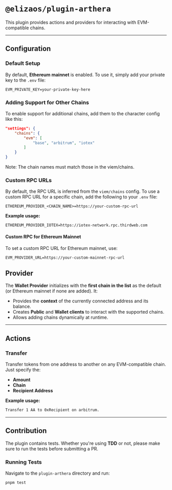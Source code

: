 # `@elizaos/plugin-arthera`

This plugin provides actions and providers for interacting with EVM-compatible chains.

---

## Configuration

### Default Setup

By default, **Ethereum mainnet** is enabled. To use it, simply add your private key to the `.env` file:

```env
EVM_PRIVATE_KEY=your-private-key-here
```

### Adding Support for Other Chains

To enable support for additional chains, add them to the character config like this:

```json
"settings": {
    "chains": {
        "evm": [
            "base", "arbitrum", "iotex"
        ]
    }
}
```

Note: The chain names must match those in the viem/chains.

### Custom RPC URLs

By default, the RPC URL is inferred from the `viem/chains` config. To use a custom RPC URL for a specific chain, add the following to your `.env` file:

```env
ETHEREUM_PROVIDER_<CHAIN_NAME>=https://your-custom-rpc-url
```

**Example usage:**

```env
ETHEREUM_PROVIDER_IOTEX=https://iotex-network.rpc.thirdweb.com
```

#### Custom RPC for Ethereum Mainnet

To set a custom RPC URL for Ethereum mainnet, use:

```env
EVM_PROVIDER_URL=https://your-custom-mainnet-rpc-url
```

## Provider

The **Wallet Provider** initializes with the **first chain in the list** as the default (or Ethereum mainnet if none are added). It:

- Provides the **context** of the currently connected address and its balance.
- Creates **Public** and **Wallet clients** to interact with the supported chains.
- Allows adding chains dynamically at runtime.

---

## Actions

### Transfer

Transfer tokens from one address to another on any EVM-compatible chain. Just specify the:

- **Amount**
- **Chain**
- **Recipient Address**

**Example usage:**

```bash
Transfer 1 AA to 0xRecipient on arbitrum.
```

---

## Contribution

The plugin contains tests. Whether you're using **TDD** or not, please make sure to run the tests before submitting a PR.

### Running Tests

Navigate to the `plugin-arthera` directory and run:

```bash
pnpm test
```
